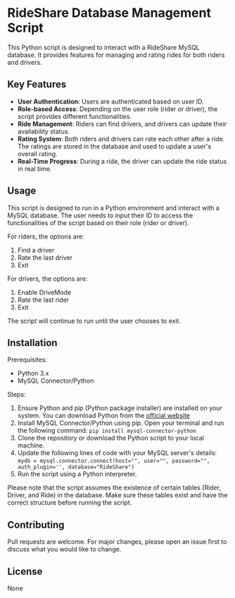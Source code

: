 # RideShare Database Management Script

This Python script is designed to interact with a RideShare MySQL database. It provides features for managing and rating rides for both riders and drivers.

## Key Features

- **User Authentication**: Users are authenticated based on user ID.
- **Role-based Access**: Depending on the user role (rider or driver), the script provides different functionalities.
- **Ride Management**: Riders can find drivers, and drivers can update their availability status.
- **Rating System**: Both riders and drivers can rate each other after a ride. The ratings are stored in the database and used to update a user's overall rating.
- **Real-Time Progress**: During a ride, the driver can update the ride status in real time.

## Usage

This script is designed to run in a Python environment and interact with a MySQL database. The user needs to input their ID to access the functionalities of the script based on their role (rider or driver).

For riders, the options are:
1. Find a driver
2. Rate the last driver
3. Exit

For drivers, the options are:
1. Enable DriveMode
2. Rate the last rider
3. Exit

The script will continue to run until the user chooses to exit.

## Installation

Prerequisites:
- Python 3.x
- MySQL Connector/Python

Steps:
1. Ensure Python and pip (Python package installer) are installed on your system. You can download Python from the [official website](https://www.python.org/downloads/)
2. Install MySQL Connector/Python using pip. Open your terminal and run the following command: `pip install mysql-connector-python`
3. Clone the repository or download the Python script to your local machine.
4. Update the following lines of code with your MySQL server's details: `mydb = mysql.connector.connect(host="", user="", password="", auth_plugin='', database="RideShare")`
5. Run the script using a Python interpreter.

Please note that the script assumes the existence of certain tables (Rider, Driver, and Ride) in the database. Make sure these tables exist and have the correct structure before running the script.

## Contributing

Pull requests are welcome. For major changes, please open an issue first to discuss what you would like to change.

## License
None
